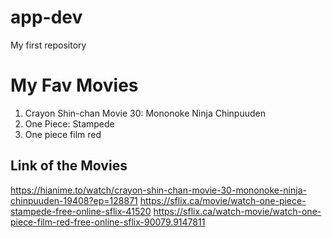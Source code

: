 # app-dev
My first repository

# My Fav Movies
1. Crayon Shin-chan Movie 30: Mononoke Ninja Chinpuuden
2. One Piece: Stampede
3. One piece film red

## Link of the Movies
https://hianime.to/watch/crayon-shin-chan-movie-30-mononoke-ninja-chinpuuden-19408?ep=128871
https://sflix.ca/movie/watch-one-piece-stampede-free-online-sflix-41520
https://sflix.ca/watch-movie/watch-one-piece-film-red-free-online-sflix-90079.9147811
